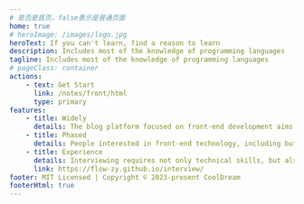 ```yaml
---
# 是否是首页，false表示是普通页面
home: true
# heroImage: /images/logo.jpg
heroText: If you can't learn, find a reason to learn
description: Includes most of the knowledge of programming languages
tagline: Includes most of the knowledge of programming languages
# pageClass: container
actions:
    - text: Get Start
      link: /notes/front/html
      type: primary
features:
    - title: Widely
      details: The blog platform focused on front-end development aims to provide a community for front-end developers to share experiences, learn tips and solve problems. Here, you can find knowledge about HTML, CSS, JavaScript and other front-end technologies
    - title: Phased
      details: People interested in front-end technology, including but not limited to front-end developers, designers, students, enthusiasts, etc.
    - title: Experience
      details: Interviewing requires not only technical skills, but also some mental games.
      link: https://flow-zy.github.io/interview/
footer: MIT Licensed | Copyright © 2023-present CoolDream
footerHtml: true
---
```


